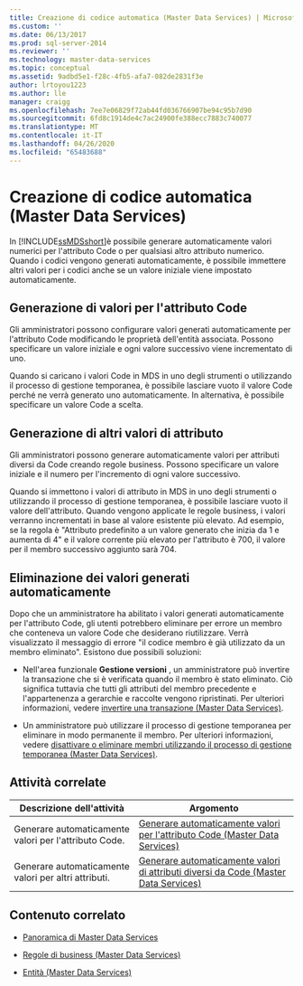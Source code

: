 ```yaml
---
title: Creazione di codice automatica (Master Data Services) | Microsoft Docs
ms.custom: ''
ms.date: 06/13/2017
ms.prod: sql-server-2014
ms.reviewer: ''
ms.technology: master-data-services
ms.topic: conceptual
ms.assetid: 9adbd5e1-f28c-4fb5-afa7-082de2831f3e
author: lrtoyou1223
ms.author: lle
manager: craigg
ms.openlocfilehash: 7ee7e06829f72ab44fd036766907be94c95b7d90
ms.sourcegitcommit: 6fd8c1914de4c7ac24900fe388ecc7883c740077
ms.translationtype: MT
ms.contentlocale: it-IT
ms.lasthandoff: 04/26/2020
ms.locfileid: "65483688"
---
```

# <a name="automatic-code-creation-master-data-services"></a>Creazione di codice automatica (Master Data Services)
  In [!INCLUDE[ssMDSshort](../includes/ssmdsshort-md.md)]è possibile generare automaticamente valori numerici per l'attributo Code o per qualsiasi altro attributo numerico. Quando i codici vengono generati automaticamente, è possibile immettere altri valori per i codici anche se un valore iniziale viene impostato automaticamente.  
  
## <a name="generating-code-values"></a>Generazione di valori per l'attributo Code  
 Gli amministratori possono configurare valori generati automaticamente per l'attributo Code modificando le proprietà dell'entità associata. Possono specificare un valore iniziale e ogni valore successivo viene incrementato di uno.  
  
 Quando si caricano i valori Code in MDS in uno degli strumenti o utilizzando il processo di gestione temporanea, è possibile lasciare vuoto il valore Code perché ne verrà generato uno automaticamente. In alternativa, è possibile specificare un valore Code a scelta.  
  
## <a name="generating-other-attribute-values"></a>Generazione di altri valori di attributo  
 Gli amministratori possono generare automaticamente valori per attributi diversi da Code creando regole business. Possono specificare un valore iniziale e il numero per l'incremento di ogni valore successivo.  
  
 Quando si immettono i valori di attributo in MDS in uno degli strumenti o utilizzando il processo di gestione temporanea, è possibile lasciare vuoto il valore dell'attributo. Quando vengono applicate le regole business, i valori verranno incrementati in base al valore esistente più elevato. Ad esempio, se la regola è "Attributo predefinito a un valore generato che inizia da 1 e aumenta di 4" e il valore corrente più elevato per l'attributo è 700, il valore per il membro successivo aggiunto sarà 704.  
  
## <a name="deleting-automatically-generated-values"></a>Eliminazione dei valori generati automaticamente  
 Dopo che un amministratore ha abilitato i valori generati automaticamente per l'attributo Code, gli utenti potrebbero eliminare per errore un membro che conteneva un valore Code che desiderano riutilizzare. Verrà visualizzato il messaggio di errore "il codice membro è già utilizzato da un membro eliminato". Esistono due possibili soluzioni:  
  
-   Nell'area funzionale **Gestione versioni** , un amministratore può invertire la transazione che si è verificata quando il membro è stato eliminato. Ciò significa tuttavia che tutti gli attributi del membro precedente e l'appartenenza a gerarchie e raccolte vengono ripristinati. Per ulteriori informazioni, vedere [invertire una transazione &#40;Master Data Services&#41;](reverse-a-transaction-master-data-services.md).  
  
-   Un amministratore può utilizzare il processo di gestione temporanea per eliminare in modo permanente il membro. Per ulteriori informazioni, vedere [disattivare o eliminare membri utilizzando il processo di gestione temporanea &#40;Master Data Services&#41;](add-update-and-delete-data-master-data-services.md).  
  
## <a name="related-tasks"></a>Attività correlate  
  
|Descrizione dell'attività|Argomento|  
|----------------------|-----------|  
|Generare automaticamente valori per l'attributo Code.|[Generare automaticamente valori per l'attributo Code &#40;Master Data Services&#41;](../../2014/master-data-services/automatically-generate-code-attribute-values-master-data-services.md)|  
|Generare automaticamente valori per altri attributi.|[Generare automaticamente valori di attributi diversi da Code &#40;Master Data Services&#41;](../../2014/master-data-services/automatically-generate-attribute-values-other-than-code-master-data-services.md)|  
  
## <a name="related-content"></a>Contenuto correlato  
  
-   [Panoramica di Master Data Services](master-data-services-overview-mds.md)  
  
-   [Regole di business &#40;Master Data Services&#41;](../../2014/master-data-services/business-rules-master-data-services.md)  
  
-   [Entità &#40;Master Data Services&#41;](../../2014/master-data-services/entities-master-data-services.md)  
  
  
